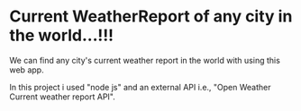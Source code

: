 # Current WeatherReport of any city in the world...!!!
We can find any city's current weather report in the world with using this web app.

In this project i used "node js" and an external API i.e., "Open Weather Current weather report API".
